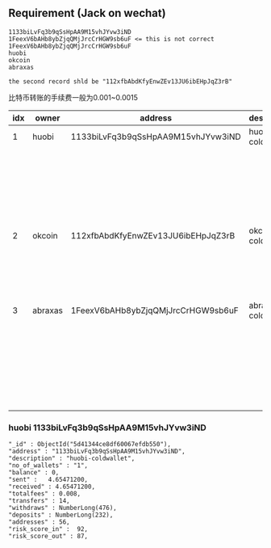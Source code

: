 
## Requirement (Jack on wechat)

```
1133biLvFq3b9qSsHpAA9M15vhJYvw3iND
1FeexV6bAHb8ybZjqQMjJrcCrHGW9sb6uF <= this is not correct
1FeexV6bAHb8ybZjqQMjJrcCrHGW9sb6uF
huobi
okcoin
abraxas

the second record shld be "112xfbAbdKfyEnwZEv13JU6ibEHpJqZ3rB"

```

比特币转账的手续费一般为0.001~0.0015


|idx| owner | address                          | description    |balance(BTC)    | sent  (BTC)|received (BTC) | totalfees(BTC)  | transfers | withdraws | deposits | addresses | risk_score_in | risk_score_out |
|---| ------| ---------------------------------| ---------------|----------------|-------------|--------------|----------------|-----------|-----------|----------|-----------|---------------|----------------|
|1  | huobi |1133biLvFq3b9qSsHpAA9M15vhJYvw3iND|huobi-coldwallet|0               | 4.65471200  | 4.65471200   | 0               | 14       |  274      | 381      |  56       |    92         |     87         |
|   |       |                                  |                |  链上数据| 链上数据     |链上数据        |发送和收入金额相等判断出手续费是其他地址的。|收和发的交易数|dummy| dummy    |交易相关的大概地址数，如果是这个含义；可以获得准确的个数。|dummy |dummy|
|2  |okcoin |112xfbAbdKfyEnwZEv13JU6ibEHpJqZ3rB|okcoin-coldwallet|0              |102.57969972 |102.57969972 |   0              |2         |  345      | 465       |  21      | 81        |       84      |
|   |       |                                  |                 | 链上数据| 链上数据     | 链上数据     |发送和收入金额相等判断出手续费是其他地址的。 |收和发的交易数|dummy | dummy |一起构建交易的地址数，没有排重。|dummy |dummy|
|3  |abraxas|1FeexV6bAHb8ybZjqQMjJrcCrHGW9sb6uF|abraxas-coldwallet|79957.20036267|     0       |79957.20036267| 0              |294        | 34234     |   3537    |  364      | 85       |   93          |
|   |       |                                  |                 | 链上数据 |链上数据     | 链上数据       |只有接收没有发送                       |收和发的交易数|dummy |dummy |交易相关的大概地址数; 交易太多，这里是个大概值。可以获得准确的个数|dummy |dummy|


### huobi         1133biLvFq3b9qSsHpAA9M15vhJYvw3iND

```
"_id" : ObjectId("5d41344ce8df60067efdb550"),
"address" : "1133biLvFq3b9qSsHpAA9M15vhJYvw3iND",
"description" : "huobi-coldwallet",
"no_of_wallets" : "1",
"balance" : 0,
"sent" :   4.65471200,
"received" : 4.65471200,
"totalfees" : 0.008,
"transfers" : 14,
"withdraws" : NumberLong(476),
"deposits" : NumberLong(232),
"addresses" : 56,
"risk_score_in" :  92,
"risk_score_out" : 87,

```
